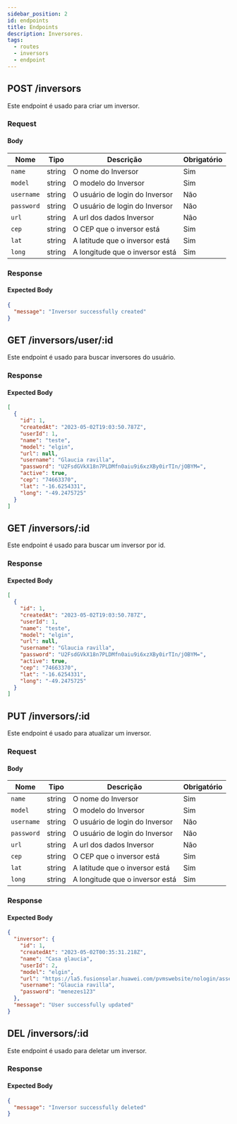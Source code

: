 ```yaml
---
sidebar_position: 2
id: endpoints
title: Endpoints
description: Inversores.
tags:
  - routes
  - inversors
  - endpoint
---
```


## POST /inversors

Este endpoint é usado para criar um inversor.

### Request

#### Body

| Nome       | Tipo   | Descrição                       | Obrigatório |
| ---------- | ------ | ------------------------------- | ----------- |
| `name`     | string | O nome do Inversor              | Sim         |
| `model`    | string | O modelo do Inversor            | Sim         |
| `username` | string | O usuário de login do Inversor  | Não         |
| `password` | string | O usuário de login do Inversor  | Não         |
| `url`      | string | A url dos dados Inversor        | Não         |
| `cep`      | string | O CEP que o inversor está       | Sim         |
| `lat`      | string | A latitude que o inversor está  | Sim         |
| `long`     | string | A longitude que o inversor está | Sim         |

### Response

#### Expected Body

```json
{
  "message": "Inversor successfully created"
}
```

## GET /inversors/user/:id

Este endpoint é usado para buscar inversores do usuário.

### Response

#### Expected Body

```json
[
  {
    "id": 1,
    "createdAt": "2023-05-02T19:03:50.787Z",
    "userId": 1,
    "name": "teste",
    "model": "elgin",
    "url": null,
    "username": "Glaucia ravilla",
    "password": "U2FsdGVkX18n7PLDMfn0aiu9i6xzXBy0irTIn/jOBYM=",
    "active": true,
    "cep": "74663370",
    "lat": "-16.6254331",
    "long": "-49.2475725"
  }
]
```

## GET /inversors/:id

Este endpoint é usado para buscar um inversor por id.

### Response

#### Expected Body

```json
[
  {
    "id": 1,
    "createdAt": "2023-05-02T19:03:50.787Z",
    "userId": 1,
    "name": "teste",
    "model": "elgin",
    "url": null,
    "username": "Glaucia ravilla",
    "password": "U2FsdGVkX18n7PLDMfn0aiu9i6xzXBy0irTIn/jOBYM=",
    "active": true,
    "cep": "74663370",
    "lat": "-16.6254331",
    "long": "-49.2475725"
  }
]
```

## PUT /inversors/:id

Este endpoint é usado para atualizar um inversor.

### Request

#### Body

| Nome       | Tipo   | Descrição                       | Obrigatório |
| ---------- | ------ | ------------------------------- | ----------- |
| `name`     | string | O nome do Inversor              | Sim         |
| `model`    | string | O modelo do Inversor            | Sim         |
| `username` | string | O usuário de login do Inversor  | Não         |
| `password` | string | O usuário de login do Inversor  | Não         |
| `url`      | string | A url dos dados Inversor        | Não         |
| `cep`      | string | O CEP que o inversor está       | Sim         |
| `lat`      | string | A latitude que o inversor está  | Sim         |
| `long`     | string | A longitude que o inversor está | Sim         |

### Response

#### Expected Body

```json
{
  "inversor": {
    "id": 1,
    "createdAt": "2023-05-02T00:35:31.218Z",
    "name": "Casa glaucia",
    "userId": 2,
    "model": "elgin",
    "url": "https://la5.fusionsolar.huawei.com/pvmswebsite/nologin/assets/build/index.html#/kiosk?kk=c8G84jaHlgapefCwiO3spDcixh4dKQeI",
    "username": "Glaucia ravilla",
    "password": "menezes123"
  },
  "message": "User successfully updated"
}
```

## DEL /inversors/:id

Este endpoint é usado para deletar um inversor.

### Response

#### Expected Body

```json
{
  "message": "Inversor successfully deleted"
}
```
